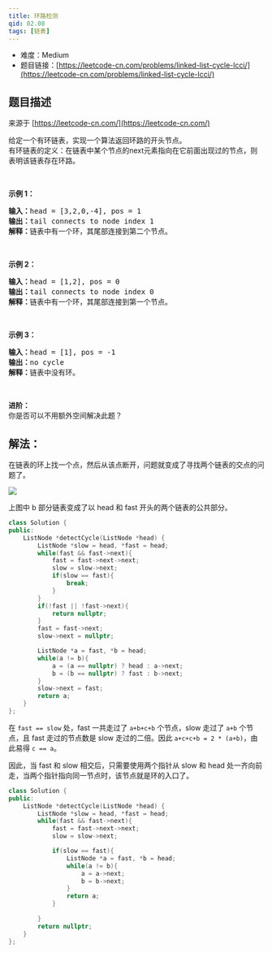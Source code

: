 ```yaml
---
title: 环路检测
qid: 02.08
tags: [链表]
---
```



- 难度：Medium
- 题目链接：[https://leetcode-cn.com/problems/linked-list-cycle-lcci/](https://leetcode-cn.com/problems/linked-list-cycle-lcci/)


## 题目描述

来源于 [https://leetcode-cn.com/](https://leetcode-cn.com/)

<p>给定一个有环链表，实现一个算法返回环路的开头节点。<br>有环链表的定义：在链表中某个节点的next元素指向在它前面出现过的节点，则表明该链表存在环路。</p><br><p><strong>示例 1：</strong><pre><strong>输入：</strong>head = [3,2,0,-4], pos = 1<br><strong>输出：</strong>tail connects to node index 1<br><strong>解释：</strong>链表中有一个环，其尾部连接到第二个节点。</pre></p><br><p><strong>示例 2：</strong><pre><strong>输入：</strong>head = [1,2], pos = 0<br><strong>输出：</strong>tail connects to node index 0<br><strong>解释：</strong>链表中有一个环，其尾部连接到第一个节点。</pre></p><br><p><strong>示例 3：</strong><pre><strong>输入：</strong>head = [1], pos = -1<br><strong>输出：</strong>no cycle<br><strong>解释：</strong>链表中没有环。</pre></p><br><p><strong>进阶：</strong><br>你是否可以不用额外空间解决此题？</p>

## 解法：

在链表的环上找一个点，然后从该点断开，问题就变成了寻找两个链表的交点的问题了。

![](https://wangyu-name.oss-cn-hangzhou.aliyuncs.com/superbed/2020/05/21/5ec69d01c2a9a83be535248f.jpg)

上图中 b 部分链表变成了以 head 和 fast 开头的两个链表的公共部分。


```c++
class Solution {
public:
    ListNode *detectCycle(ListNode *head) {
        ListNode *slow = head, *fast = head;
        while(fast && fast->next){
            fast = fast->next->next;
            slow = slow->next;
            if(slow == fast){
                break;
            }
        }
        if(!fast || !fast->next){
            return nullptr;
        }
        fast = fast->next;
        slow->next = nullptr;

        ListNode *a = fast, *b = head;
        while(a != b){
            a = (a == nullptr) ? head : a->next;
            b = (b == nullptr) ? fast : b->next;
        }
        slow->next = fast;
        return a;
    }
};
```

在 `fast == slow` 处，fast 一共走过了 `a+b+c+b` 个节点，slow 走过了 `a+b` 个节点，且 fast 走过的节点数是 slow 走过的二倍。因此 `a+c+c+b = 2 * (a+b)`，由此易得 `c == a`。

因此，当 fast 和 slow 相交后，只需要使用两个指针从 slow 和 head 处一齐向前走，当两个指针指向同一节点时，该节点就是环的入口了。

```c++
class Solution {
public:
    ListNode *detectCycle(ListNode *head) {
        ListNode *slow = head, *fast = head;
        while(fast && fast->next){
            fast = fast->next->next;
            slow = slow->next;

            if(slow == fast){
                ListNode *a = fast, *b = head;
                while(a != b){
                    a = a->next;
                    b = b->next;
                }
                return a;
            }
            
        }
        return nullptr;
    }
};
```